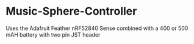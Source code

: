 # Music-Sphere-Controller

Uses the Adafruit Feather nRF52840 Sense combined with a 400 or 500 mAH battery with two pin JST header

